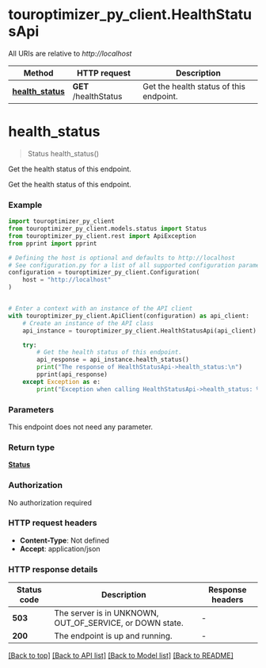 # touroptimizer_py_client.HealthStatusApi

All URIs are relative to *http://localhost*

Method | HTTP request | Description
------------- | ------------- | -------------
[**health_status**](HealthStatusApi.md#health_status) | **GET** /healthStatus | Get the health status of this endpoint.


# **health_status**
> Status health_status()

Get the health status of this endpoint.

Get the health status of this endpoint.

### Example


```python
import touroptimizer_py_client
from touroptimizer_py_client.models.status import Status
from touroptimizer_py_client.rest import ApiException
from pprint import pprint

# Defining the host is optional and defaults to http://localhost
# See configuration.py for a list of all supported configuration parameters.
configuration = touroptimizer_py_client.Configuration(
    host = "http://localhost"
)


# Enter a context with an instance of the API client
with touroptimizer_py_client.ApiClient(configuration) as api_client:
    # Create an instance of the API class
    api_instance = touroptimizer_py_client.HealthStatusApi(api_client)

    try:
        # Get the health status of this endpoint.
        api_response = api_instance.health_status()
        print("The response of HealthStatusApi->health_status:\n")
        pprint(api_response)
    except Exception as e:
        print("Exception when calling HealthStatusApi->health_status: %s\n" % e)
```



### Parameters

This endpoint does not need any parameter.

### Return type

[**Status**](Status.md)

### Authorization

No authorization required

### HTTP request headers

 - **Content-Type**: Not defined
 - **Accept**: application/json

### HTTP response details

| Status code | Description | Response headers |
|-------------|-------------|------------------|
**503** | The server is in UNKNOWN, OUT_OF_SERVICE, or DOWN state. |  -  |
**200** | The endpoint is up and running. |  -  |

[[Back to top]](#) [[Back to API list]](../README.md#documentation-for-api-endpoints) [[Back to Model list]](../README.md#documentation-for-models) [[Back to README]](../README.md)

